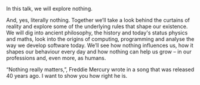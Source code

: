 In this talk, we will explore nothing.

And, yes, literally nothing. Together we’ll take a look behind the curtains of reality and explore some of the underlying rules that shape our existence. We will dig into ancient philosophy, the history and today's status physics and maths, look into the origins of computing, programming and analyse the way we develop software today. We’ll see how nothing influences us, how it shapes our behaviour every day and how nothing can help us grow – in our professions and, even more, as humans.

“Nothing really matters,”, Freddie Mercury wrote in a song that was released 40 years ago. I want to show you how right he is.
